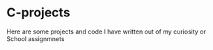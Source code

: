 # C-projects
Here are some projects and code I have written out of my curiosity or School assignmnets
